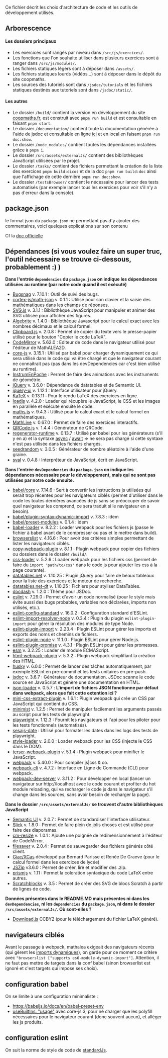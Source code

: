 Ce fichier décrit les choix d'architecture de code et les outils de développement utilisés.

## Arborescence
#### Les dossiers principaux
- Les exercices sont rangés par niveau dans `/src/js/exercices/`.
- Les fonctions que l'on souhaite utiliser dans plusieurs exercices sont à ranger dans `/src/js/modules/`.
- Les fichiers statiques légers sont à déposer dans `/assets/`.
- Les fichiers statiques lourds (vidéos...) sont à déposer dans le dépôt du site coopmaths.
- Les sources des tutoriels sont dans `/jsdoc/tutorials` et les fichiers statiques destinés aux tutoriels sont dans `/jsdoc/static/`.

#### Les autres
- Le dossier `/build/` contient la version en développement du site [coopmaths.fr](https://coopmaths.fr/), est construit avec `pnpm run build` et est consultable en faisant `pnpm start`.
- Le dossier `/documentation/` contient toute la documentation générée à l'aide de jsdoc et consultable en ligne [ici](https://coopmaths.fr/documentation/) et en local en faisant `pnpm run doc:show`.
- Le dossier `/node_modules/` contient toutes les dépendances installées grâce à `pnpm i`.
- Le dossier `/src/assets/externalJs/` contient des bibliothèques JavaScript utilisées par le projet.
- Le dossier `/tasks/` contient des fichiers permettant la création de la liste des exercices `pnpm build:dicos` et de la doc `pnpm run build:doc` ainsi que l'affichage de cette dernière `pnpm run doc:show`.
- Le dossier `/testsBrowser/` contient le nécessaire pour lancer des tests automatisés (par exemple lancer tous les exercices pour voir s'il n'y a pas d'erreur dans la console).

## package.json
le format json du `package.json` ne permettant pas d'y ajouter des commentaires, voici quelques explications sur son contenu

Cf la [doc officielle](https://docs.npmjs.com/cli/v7/configuring-npm/package-json)

## Dépendances (si vous voulez faire un super truc, l'outil nécessaire se trouve ci-dessous, probablement :) )
**Dans l'entrée `dependencies` du `package.json` on indique les dépendances utilisées au runtime (par notre code quand il est exécuté)**
* [Bugsnag](https://www.bugsnag.com) v. 7.10.1 : Outil de suivi des bugs.
* [cortex-js/math-json](https://cortexjs.io/math-json/) v. 0.1.1 : Utilisé pour son clavier et la saisie des mathématiques dans les champs de réponses.
* [SVG.js](https://svgjs.dev/docs/3.0/) v. 3.1.1 : Bibliothèque JavaScript pour manipuler et animer des SVG utilisée pour afficher des figures.
* [Algebrite](http://algebrite.org/) v. 1.4.0 : Bibliothèque Javascript pour le calcul exact avec les nombres décimaux et le calcul formel.
* [Clipboard.js](https://clipboardjs.com/) v. 2.0.8 : Permet de copier du texte vers le presse-papier utilisé pour le bouton "Copier le code LaTeX".
* [CodeMirror](https://codemirror.net) v. 5.62.0 : Editeur de code dans le navigateur utilisé pour l'éditeur de MathALEA2D.
* [core-js](https://www.npmjs.com/package/core-js) v. 3.15.1 : Utilisé par babel pour charger dynamiquement ce qui sera utilisé dans le code qui va être chargé et que le navigateur courant ne connaitrait pas (pas dans les devDependencies car c'est bien utilisé au runtime).
* [InstrumEnPoche](https://instrumenpoche.sesamath.net) : Permet de faire des animations avec les instruments de géométrie.
* [jQuery](https://jquery.com/) v. 3.6.0 : Dépendance de datatables et de Semantic UI.
* [jquery-ui](https://jqueryui.com/about/) v. 1.12.1 : Interface utilisateur pour jQuery.
* [KaTeX](https://katex.org/) v. 0.13.11 : Pour le rendu LaTeX des exercices en ligne.
* [loadjs](https://github.com/muicss/loadjs) v. 4.2.0 : Loader qui récupère le JavaScript, le CSS et les images en parallèle et exécute ensuite le code.
* [maths.js](https://mathjs.org) v. 9.4.3 : Utilisé pour le calcul exact et le calcul formel en mathématiques.
* [MathLive](https://mathlive.io) v. 0.67.0 : Permet de faire des exercices interactifs.
* [QRCode.js](https://davidshimjs.github.io/qrcodejs/) v. 1.4.4 : Générateur de QRCode.
* [regenerator-runtime](https://www.npmjs.com/package/regenerator-runtime) v. 0.13.7 : Utilisé par babel pour les générateurs (s'il y en a) et la syntaxe [async](https://developer.mozilla.org/fr/docs/Web/JavaScript/Reference/Statements/async_function) / [await](https://developer.mozilla.org/fr/docs/Web/JavaScript/Reference/Operators/await) => ne sera pas chargé si cette syntaxe n'est pas utilisée dans les fichiers chargés.
* [seedrandom](https://github.com/davidbau/seedrandom) v. 3.0.5 : Générateur de nombre aléatoire à l'aide d'une graine.
* [sval](https://github.com/Siubaak/sval) v. 0.4.8 : Interpréteur de JavaScript, écrit en JavaScript.

**Dans l'entrée `devDependencies` du `package.json` on indique les dépendances nécessaire pour le développement, mais qui ne sont pas utilisées par notre code ensuite.**
* [babel/core](https://babeljs.io/) v. 7.14.6 : Sert à convertir les instructions js utilisées qui serait trop récentes pour les navigateurs ciblés (permet d'utiliser dans le code les toutes dernières avancées de js sans se préoccuper de savoir quel navigateur les comprend, ce sera traduit si le navigateur en a besoin).
* [babel/plugin-syntax-dynamic-import](https://babeljs.io/) v. 7.8.3 : idem
* [babel/preset-modules](https://babeljs.io/) v. 0.1.4 : idem
* [babel-loader](https://webpack.js.org/loaders/babel-loader/) v. 8.2.2 : Loader webpack pour les fichiers js (passe le fichier à babel avant de le compresser ou pas et le mettre dans build).
* [browserslist](https://github.com/browserslist/browserslist) v. 4.16.6 : Pour avoir des critères simples permettant de lister les navigateurs ciblés.
* [copy-webpack-plugin](https://webpack.js.org/plugins/copy-webpack-plugin/) v. 8.1.1 : Plugin webpack pour copier des fichiers ou dossiers dans le dossier `/build/`.
* [css-loader](https://webpack.js.org/loaders/css-loader/) v. 5.2.6 : Loader webpack pour les fichiers css (permet de faire du `import 'path/to/css'` dans le code js pour ajouter les css à la page courante).
* [datatables.net](https://datatables.net) v. 1.10.25 : Plugin jQuery pour faire de beaux tableaux pour la liste des exercices et le moteur de recherche.
* [datatables.net-dt](https://www.npmjs.com/package/datatables.net-dt) v. 1.10.25 : Fichiers pour styliser DataTables.
* [docdash](https://github.com/clenemt/docdash) v. 1.2.0 : Thème pour JSDoc.
* [eslint](https://eslint.org/) v. 7.29.0 : Permet d'avoir un code normalisé (pour le style mais évite aussi des bugs probables, variables non déclarées, imports non utilisés, etc.).
* [eslint-config-standard](https://github.com/standard/eslint-config-standard) v. 16.0.2 : Configuration standard d'ESLint.
* [eslint-import-resolver-node](https://eslint.org/) v. 0.3.4 : Plugin du plugin `eslint-plugin-import` pour gérer la résolution des modules de type Node.
* [eslint-plugin-import](https://github.com/import-js/eslint-plugin-import) v. 2.23.4 : Plugin ESLint pour gérer les imports et exports des noms et chemins de fichiers.
* [eslint-plugin-node](https://github.com/mysticatea/eslint-plugin-node) v. 11.1.0 : Plugin ESLint pour gérer Node.js.
* [eslint-plugin-promise](https://github.com/xjamundx/eslint-plugin-promise) v. 4.3.1 : Plugin ESLint pour gérer les promesses.
* [esm](https://github.com/standard-things/esm) v. 3.2.25 : Loader de module ECMAScript.
* [html-webpack-plugin](https://webpack.js.org/plugins/html-webpack-plugin/) v. 5.3.2 : Plugin webpack simplifiant la création des HTML.
* [husky](https://typicode.github.io/husky/) v. 6.0.0 : Permet de lancer des tâches automatiquement, par exemple ESLint en pre-commit et les tests unitaires en pre-push.
* [jsdoc](https://jsdoc.app/) v. 3.6.7 : Générateur de documentation. JSDoc scanne le code source en JavaScript et génère une documentation en HTML.
* [json-loader](https://webpack-v3.jsx.app/loaders/json-loader/) v. 0.5.7 : **L'import de fichiers JSON fonctionne par défaut dans webpack, alors que fait cette extention ici ?**
* [mini-css-extract-plugin](https://webpack.js.org/plugins/mini-css-extract-plugin/) v. 1.6.1 : Plugin webpack qui crée un CSS par JavaScript qui contient du CSS.
* [minimist](https://github.com/substack/minimist) v. 1.2.5 : Permet de manipuler facilement les arguments passés au script pour les tests de playwright.
* [playwright](https://playwright.dev/) v. 1.12.3 : Fournit les navigateurs et l'api pour les piloter pour les tests fonctionnels (automatisés).
* [sesajs-date](https://framagit.org/Sesamath/sesajs-date.git#main) : Utilisé pour formater les dates dans les logs des tests de playwright.
* [style-loader](https://webpack.js.org/loaders/style-loader/) v. 2.0.0 : Loader webpack pour les CSS (injecte le CSS dans le DOM).
* [terser-webpack-plugin](https://webpack.js.org/plugins/terser-webpack-plugin/) v. 5.1.4 : Plugin webpack pour minifier le JavaScript.
* [webpack](https://webpack.js.org/) v. 5.40.0 : Pour compiler js|css & co.
* [webpack-cli](https://webpack.js.org/) v. 4.7.2 : Interface en Ligne de Commande (CLI) pour webpack.
* [webpack-dev-server](https://webpack.js.org/) v. 3.11.2 : Pour développer en local (lancer un navigateur sur http://localhost avec le code courant et profiter du hot module reloading, qui va recharger le code js dans le navigateur s'il change dans les sources, sans avoir besoin de recharger la page).

**Dans le dossier `/src/assets/externalJs/` se trouvent d'autre bibliothèques JavaScript**
* [Semantic UI](https://semantic-ui.com/) v. 2.0.7 : Permet de standardiser l'interface utilisateur.
* [Slick](https://kenwheeler.github.io/slick/) v. 1.8.0 : Permet de faire plein de jolis choses et est utilisé pour faire des diaporamas.
* [cm-resize](https://github.com/Sphinxxxx/cm-resize) v. 1.0.1 : Ajoute une poignée de redimensionnement à l'éditeur de CodeMirror.
* [filesaver](https://github.com/eligrey/FileSaver.js/) v. 2.0.4 : Permet de sauvegarder des fichiers générés côté client.
* [Giac/XCas](https://www-fourier.ujf-grenoble.fr/~parisse/giac_fr.html) développé par Bernard Parisse et Renée De Graeve (pour le calcul formel dans les exercices de lycée)
* [JSZip](https://stuk.github.io/jszip/) v3.6.0 : Permet de créer, lire et modifier des .zip.
* [prismjs](http://prismjs.com/) v. 1.11 : Permet la coloration syntaxique du code LaTeX entre autres.
* [Scratchblocks](https://scratchblocks.github.io/) v. 3.5 : Permet de créer des SVG de blocs Scratch à partir de lignes de code.

**Données présentes dans le README.MD mais présentes ni dans les `devDependencies`, ni les `dependencies` du `package.json`, ni dans le dossier `/src/assets/externalJs/`. Où sont-elles ?**
* [Download.js](http://danml.com/download.html) CCBY2 (pour le téléchargement du fichier LaTeX généré).

## navigateurs ciblés
Avant le passage à webpack, mathalea exigeait des navigateurs récents (qui gèrent les [imports dynamiques](https://caniuse.com/?search=es6-module-dynamic-import)), on garde pour ce moment ce critère avec `"browserslist ["supports es6-module-dynamic-import"]`. Attention, il ne faut pas mettre de targets dans la conf babel (sinon browserlist est ignoré et c'est targets qui impose ses choix).

## configuration babel
On se limite à une configuration minimaliste :
* https://babeljs.io/docs/en/babel-preset-env
* [useBuiltIns: "usage"](https://babeljs.io/docs/en/babel-preset-env#usebuiltins) avec core-js 3, pour ne charger que les polyfill nécessaires pour le navigateur courant (donc souvent aucun), et alléger les js produits.

## configuration eslint
On suit la norme de style de code de [standardJs](https://standardjs.com/).
